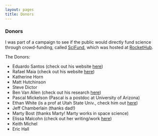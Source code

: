 ```yaml
---
layout: pages
title: Donors
---
```


### Donors

I was part of a campaign to see if the public would directly fund science through crowd-funding, called [SciFund][], which was hosted at [RocketHub][].

The Donors:

+ Eduardo Santos (check out his website [here][])
+ Rafael Maia (check out his website [here][here2])
+ Katherine Horn
+ Matt Hutchinson
+ Steve Dictor
+ Ben Van Allen (check out his research [here][here3])
+ Pascal Mickelson (Pascal is a postdoc at University of Arizona)
+ Ethan White (is a prof at Utah State Univ., check him out [here][here4])
+ Jeff Chamberlain (thanks dad!)
+ Marty Bost (thanks Marty! Marty works in space science)
+ Elissa Malcohn (check out her writing/work [here][here5])
+ Keith Michel
+ Eric Hall

[SciFund]: http://scifund.wordpress.com/
[RocketHub]: http://rockethub.com/projects/3790-evolution-in-agriculture
[here]: http://sparrow.otago.ac.nz/index.php/research/51
[here2]: http://gozips.uakron.edu/~rm72/Rafael_Maia/Main.html
[here3]: http://www.owlnet.rice.edu/~volker.rudolf/People.html
[here4]: http://whitelab.weecology.org/
[here5]: http://home.earthlink.net/~emalcohn/index.html
